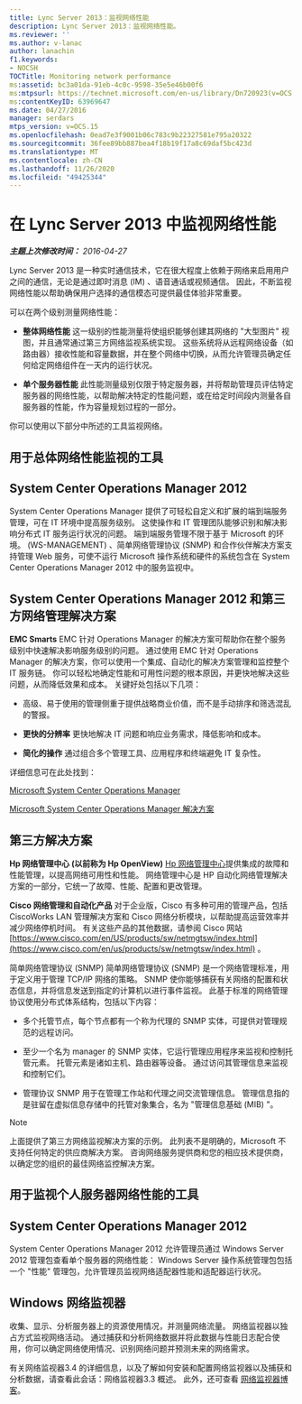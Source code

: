 ```yaml
---
title: Lync Server 2013：监视网络性能
description: Lync Server 2013：监视网络性能。
ms.reviewer: ''
ms.author: v-lanac
author: lanachin
f1.keywords:
- NOCSH
TOCTitle: Monitoring network performance
ms:assetid: bc3a01da-91eb-4c0c-9598-35e5e46b00f6
ms:mtpsurl: https://technet.microsoft.com/en-us/library/Dn720923(v=OCS.15)
ms:contentKeyID: 63969647
ms.date: 04/27/2016
manager: serdars
mtps_version: v=OCS.15
ms.openlocfilehash: 0ead7e3f9001b06c783c9b22327581e795a20322
ms.sourcegitcommit: 36fee89bb887bea4f18b19f17a8c69daf5bc423d
ms.translationtype: MT
ms.contentlocale: zh-CN
ms.lasthandoff: 11/26/2020
ms.locfileid: "49425344"
---
```

# <a name="monitoring-network-performance-in-lync-server-2013"></a>在  Lync Server 2013 中监视网络性能

<div data-xmlns="http://www.w3.org/1999/xhtml">

<div class="topic" data-xmlns="http://www.w3.org/1999/xhtml" data-msxsl="urn:schemas-microsoft-com:xslt" data-cs="https://msdn.microsoft.com/">

<div data-asp="https://msdn2.microsoft.com/asp">



</div>

<div id="mainSection">

<div id="mainBody">

<span> </span>

_**主题上次修改时间：** 2016-04-27_

Lync Server 2013 是一种实时通信技术，它在很大程度上依赖于网络来启用用户之间的通信，无论是通过即时消息 (IM) 、语音通话或视频通信。 因此，不断监视网络性能以帮助确保用户选择的通信模态可提供最佳体验非常重要。

可以在两个级别测量网络性能：

  - **整体网络性能**   这一级别的性能测量将使组织能够创建其网络的 "大型图片" 视图，并且通常通过第三方网络监视系统实现。 这些系统将从远程网络设备（如路由器）接收性能和容量数据，并在整个网络中切换，从而允许管理员确定任何给定网络组件在一天内的运行状况。

  - **单个服务器性能**   此性能测量级别仅限于特定服务器，并将帮助管理员评估特定服务器的网络性能，以帮助解决特定的性能问题，或在给定时间段内测量各自服务器的性能，作为容量规划过程的一部分。

你可以使用以下部分中所述的工具监视网络。

<div>

## <a name="tools-for-overall-network-performance-monitoring"></a>用于总体网络性能监视的工具

<div>

## <a name="system-center-operations-manager-2012"></a>System Center Operations Manager 2012

System Center Operations Manager 提供了可轻松自定义和扩展的端到端服务管理，可在 IT 环境中提高服务级别。 这使操作和 IT 管理团队能够识别和解决影响分布式 IT 服务运行状况的问题。 端到端服务管理不限于基于 Microsoft 的环境。  (WS-MANAGEMENT) 、简单网络管理协议 (SNMP) 和合作伙伴解决方案支持管理 Web 服务，可使不运行 Microsoft 操作系统和硬件的系统包含在 System Center Operations Manager 2012 中的服务监视中。

</div>

<div>

## <a name="system-center-operations-manager-2012-and-third-party-network-management-solutions"></a>System Center Operations Manager 2012 和第三方网络管理解决方案

**EMC Smarts**   EMC 针对 Operations Manager 的解决方案可帮助你在整个服务级别中快速解决影响服务级别的问题。 通过使用 EMC 针对 Operations Manager 的解决方案，你可以使用一个集成、自动化的解决方案管理和监控整个 IT 服务链。 你可以轻松地确定性能和可用性问题的根本原因，并更快地解决这些问题，从而降低效果和成本。 关键好处包括以下几项：

  - 高级、易于使用的管理侧重于提供战略商业价值，而不是手动排序和筛选混乱的警报。

  - **更快的分辨率**   更快地解决 IT 问题和响应业务需求，降低影响和成本。

  - **简化的操作**   通过组合多个管理工具、应用程序和终端避免 IT 复杂性。

详细信息可在此处找到：

[Microsoft System Center Operations Manager](https://go.microsoft.com/fwlink/p/?linkid=243651)

[Microsoft System Center Operations Manager 解决方案](http://www.emc.com/collateral/software/data-sheet/h6135-server-manager-ds.pdf)

</div>

<div>

## <a name="third-party-solutions"></a>第三方解决方案

**Hp 网络管理中心 (以前称为 Hp OpenView)** [Hp 网络管理中心](http://www8.hp.com/us/en/software-solutions/network-management/index.html?%26zn=bto%26cp=1-11-15-119_4000_100__)提供集成的故障和性能管理，以提高网络可用性和性能。    网络管理中心是 HP 自动化网络管理解决方案的一部分，它统一了故障、性能、配置和更改管理。

**Cisco 网络管理和自动化产品**   对于企业版，Cisco 有多种可用的管理产品，包括 CiscoWorks LAN 管理解决方案和 Cisco 网络分析模块，以帮助提高运营效率并减少网络停机时间。 有关这些产品的其他数据，请参阅 Cisco 网站 [https://www.cisco.com/en/US/products/sw/netmgtsw/index.html](https://www.cisco.com/en/us/products/sw/netmgtsw/index.html) 。

简单网络管理协议 (SNMP) 简单网络管理协议 (SNMP) 是一个网络管理标准，用于定义用于管理 TCP/IP 网络的策略。 SNMP 使你能够捕获有关网络的配置和状态信息，并将信息发送到指定的计算机以进行事件监视。 此基于标准的网络管理协议使用分布式体系结构，包括以下内容：

  - 多个托管节点，每个节点都有一个称为代理的 SNMP 实体，可提供对管理规范的远程访问。

  - 至少一个名为 manager 的 SNMP 实体，它运行管理应用程序来监视和控制托管元素。 托管元素是诸如主机、路由器等设备。 通过访问其管理信息来监视和控制它们。

  - 管理协议 SNMP 用于在管理工作站和代理之间交流管理信息。 管理信息指的是驻留在虚拟信息存储中的托管对象集合，名为 "管理信息基础 (MIB) "。

<div>


> [!NOTE]  
> 上面提供了第三方网络监视解决方案的示例。 此列表不是明确的，Microsoft 不支持任何特定的供应商解决方案。 咨询网络服务提供商和您的相应技术提供商，以确定您的组织的最佳网络监控解决方案。



</div>

</div>

</div>

<div>

## <a name="tools-for-monitoring-individual-server-network-performance"></a>用于监视个人服务器网络性能的工具

<div>

## <a name="system-center-operations-manager-2012"></a>System Center Operations Manager 2012

System Center Operations Manager 2012 允许管理员通过 Windows Server 2012 管理包查看单个服务器的网络性能： Windows Server 操作系统管理包包括一个 "性能" 管理包，允许管理员监视网络适配器性能和适配器运行状况。

</div>

<div>

## <a name="windows-network-monitor"></a>Windows 网络监视器

收集、显示、分析服务器上的资源使用情况，并测量网络流量。 网络监视器以独占方式监视网络活动。 通过捕获和分析网络数据并将此数据与性能日志配合使用，你可以确定网络使用情况、识别网络问题并预测未来的网络需求。

有关网络监视器3.4 的详细信息，以及了解如何安装和配置网络监视器以及捕获和分析数据，请查看此会话：网络监视器3.3 概述。 此外，还可查看 [网络监视器博客](https://blogs.technet.com/b/netmon/)。

</div>

</div>

</div>

<span> </span>

</div>

</div>

</div>

